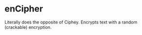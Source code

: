 # enCipher
Literally does the opposite of Ciphey. Encrypts text with a random (crackable) encryption.
